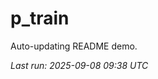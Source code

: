 # p_train

Auto-updating README demo.

<!--START_SECTION:status-->
_Last run: 2025-09-08 09:38 UTC_
<!--END_SECTION:status-->





































































































































































































































































































































































































